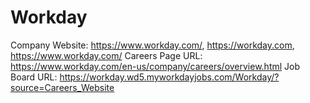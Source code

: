# Workday

Company Website: https://www.workday.com/, https://workday.com, https://www.workday.com/
Careers Page URL: https://www.workday.com/en-us/company/careers/overview.html
Job Board URL: https://workday.wd5.myworkdayjobs.com/Workday/?source=Careers_Website